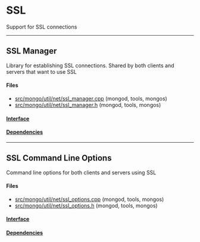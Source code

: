 # SSL
Support for SSL connections


-------------

## SSL Manager
Library for establishing SSL connections.  Shared by both clients and servers that want to use SSL

#### Files
- [src/mongo/util/net/ssl\_manager.cpp](https://github.com/mongodb/mongo/tree/r2.6.0/src/mongo/util/net/ssl_manager.cpp)   (mongod, tools, mongos)
- [src/mongo/util/net/ssl\_manager.h](https://github.com/mongodb/mongo/tree/r2.6.0/src/mongo/util/net/ssl_manager.h)   (mongod, tools, mongos)

#### [Interface](interface/0)

#### [Dependencies](dependencies/0)

-------------

## SSL Command Line Options
Command line options for both clients and servers using SSL

#### Files
- [src/mongo/util/net/ssl\_options.cpp](https://github.com/mongodb/mongo/tree/r2.6.0/src/mongo/util/net/ssl_options.cpp)   (mongod, tools, mongos)
- [src/mongo/util/net/ssl\_options.h](https://github.com/mongodb/mongo/tree/r2.6.0/src/mongo/util/net/ssl_options.h)   (mongod, tools, mongos)

#### [Interface](interface/1)

#### [Dependencies](dependencies/1)
